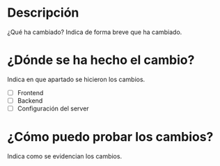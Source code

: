 # Descripción
¿Qué ha cambiado?
Indica de forma breve que ha cambiado.

# ¿Dónde se ha hecho el cambio?
Indica en que apartado se hicieron los cambios.
- [ ] Frontend
- [ ] Backend
- [ ] Configuración del server

# ¿Cómo puedo probar los cambios?
Indica como se evidencian los cambios.
